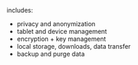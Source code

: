 includes:
- privacy and anonymization
- tablet and device management
- encryption + key management
- local storage, downloads, data transfer
- backup and purge data

